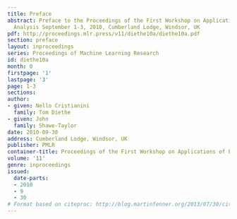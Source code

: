 ```yaml
---
title: Preface
abstract: Preface to the Proceedings of the First Workshop on Applications of Pattern
  Analysis September 1-3, 2010, Cumberland Lodge, Windsor, UK
pdf: http://proceedings.mlr.press/v11/diethe10a/diethe10a.pdf
section: preface
layout: inproceedings
series: Proceedings of Machine Learning Research
id: diethe10a
month: 0
firstpage: '1'
lastpage: '3'
page: 1-3
sections: 
author:
- given: Nello Cristianini
  family: Tom Diethe
- given: John
  family: Shawe-Taylor
date: 2010-09-30
address: Cumberland Lodge, Windsor, UK
publisher: PMLR
container-title: Proceedings of the First Workshop on Applications of Pattern Analysis
volume: '11'
genre: inproceedings
issued:
  date-parts:
  - 2010
  - 9
  - 30
# Format based on citeproc: http://blog.martinfenner.org/2013/07/30/citeproc-yaml-for-bibliographies/
---
```

